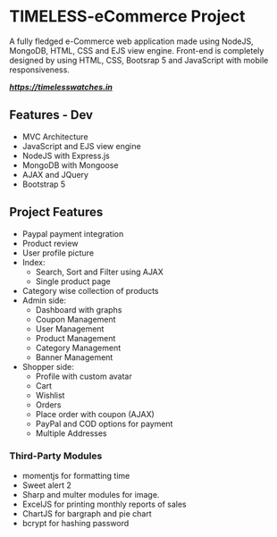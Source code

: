 # TIMELESS-eCommerce Project

A fully fledged e-Commerce web application made using NodeJS, MongoDB, HTML, CSS and EJS view engine. 
Front-end is completely designed by using HTML, CSS, Bootsrap 5 and JavaScript with mobile responsiveness.

***https://timelesswatches.in***

## Features - Dev

- MVC Architecture
- JavaScript and EJS view engine
- NodeJS with Express.js
- MongoDB with Mongoose
- AJAX and JQuery
- Bootstrap 5

## Project Features
- Paypal payment integration
- Product review
- User profile picture
- Index:
  - Search, Sort and Filter using AJAX
  - Single product page
 - Category wise collection of products
- Admin side:
  - Dashboard with graphs
  - Coupon Management
  - User Management
  - Product Management
  - Category Management
  - Banner Management
- Shopper side:
  - Profile with custom avatar
  - Cart 
  - Wishlist
  - Orders
  - Place order with coupon (AJAX)
  - PayPal and COD options for payment
  - Multiple Addresses

### Third-Party Modules
- momentjs for formatting time
- Sweet alert 2
- Sharp and multer modules for image.
- ExcelJS for printing monthly reports of sales
- ChartJS for bargraph and pie chart
- bcrypt for hashing password
